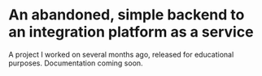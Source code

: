
# An abandoned, simple backend to an integration platform as a service

A project I worked on several months ago, released for educational purposes. Documentation coming soon.

